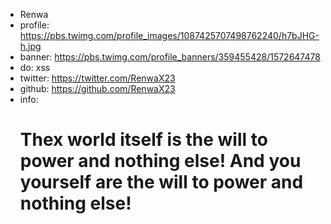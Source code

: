 - Renwa
- profile: https://pbs.twimg.com/profile_images/1087425707498762240/h7bJHG-h.jpg
- banner: https://pbs.twimg.com/profile_banners/359455428/1572647478
- do: xss
- twitter: https://twitter.com/RenwaX23
- github: https://github.com/RenwaX23
- info: <h1>Thex world itself is the will to power and nothing else! And you yourself are the will to power and nothing else!

